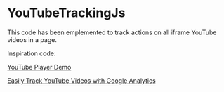 YouTubeTrackingJs
=================

This code has been emplemented to track actions on all iframe YouTube videos in a page.

Inspiration code:

[YouTube Player Demo](https://developers.google.com/youtube/youtube_player_demo)

[Easily Track YouTube Videos with Google Analytics](http://www.lunametrics.com/blog/2012/10/22/automatically-track-youtube-videos-events-google-analytics/)
